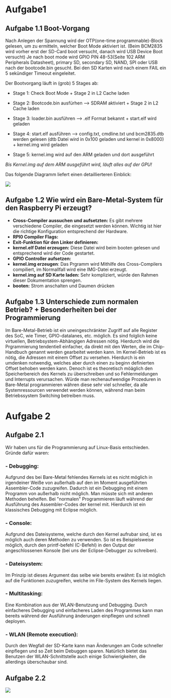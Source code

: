 # Aufgabe1

## Aufgabe 1.1 Boot-Vorgang

Nach Anlegen der Spannung wird der OTP(one-time programmable)-Block gelesen, um zu ermitteln, welcher Boot Mode aktiviert ist. (Beim BCM2835 wird vorher erst der SD-Card boot versucht, danach wird USB Device Boot versucht) Je nach boot mode wird GPIO PIN 48-53(Seite 102 ARM Peripherals Datasheet), primary SD, secondary SD, NAND, SPI oder USB nach der bootcode.bin gesucht. Bei den SD Karten wird nach einem FAIL ein 5 sekündiger Timeout eingeleitet.

Der Bootvorgang läuft in (grob) 5 Stages ab:

- Stage 1:
Check Boot Mode + Stage 2 in L2 Cache laden

- Stage 2:
Bootcode.bin ausfürhen --> SDRAM aktiviert + Stage 2 in L2 Cache laden

- Stage 3:
loader.bin ausführen --> .elf Format bekannt + start.elf wird geladen

- Stage 4:
start.elf ausführen --> config.txt, cmdline.txt und bcm2835.dtb werden gelesen (dtb Datei wird in 0x100 geladen und kernel in 0x8000) + kernel.img wird geladen

- Stage 5:
kernel.img wird auf den ARM geladen und dort ausgeführt

*Bis Kernel.img auf dem ARM ausgeführt wird, läuft alles auf der GPU!*

Das folgende Diagramm liefert einen detaillierteren Einblick:

![](PI_Boot.png)

## Aufgabe 1.2 Wie wird ein Bare-Metal-System für den Raspberry Pi erzeugt?
- **Cross-Compiler aussuchen und aufsetzten:** Es gibt mehrere verschiedene Compiler, die eingesetzt werden können. Wichtig ist hier die richtige Konfiguration entsprechend der Hardware.
- **RPI0 Compiler Flags:**
- **Exit-Funktion für den Linker definieren:**
- **kernel.elf Datei erzeugen:** Diese Datei wird beim booten gelesen und entsprechend wird der Code gestartet.
- **GPIO Controller aufsetzen:**
- **kernel.img erzeugen**: Das Prgramm wird Mithilfe des Cross-Compilers compiliert, im Normallfall wird eine IMG-Datei erzeugt.
- **kernel.img auf SD Karte laden:** Sehr kompliziert, würde den Rahmen dieser Dokumentation sprengen.
- **booten:** Strom anschalten und Daumen drücken


## Aufgabe 1.3 Unterschiede zum normalen Betrieb? + Besonderheiten bei der Programmierung

Im Bare-Metal-Betrieb ist ein uneingeschränkter Zugriff auf alle Register des SoC, wie Timer, GPIO-datalanes, etc. möglich. Es sind folglich keine virtuellen, Betriebsystem-Abhängigen Adressen nötig. Hierdurch wird die Prgrammierung tendentiell einfacher, da direkt mit den Werten, die im Chip-Handbuch genannt werden gearbeitet werden kann.
Im Kernel-Betrieb ist es nötig, die Adressen mit einem Offset zu versehen. Hierdurch is ein umdenken notwendig, welches aber durch einen zu beginn definierten Offset behoben werden kann. Denoch ist es theoretisch möäglich den Speicherbereich des Kernels zu überschreiben und so  Fehlermeldungen und Interrupts verursachen.
Würde man rechenaufwendige Prozeduren in Bare-Metal programmieren währen diese sehr viel schneller, da alle Systemressourcen verwendet werden können, während man beim Betriebssystem Switching betreiben muss. 

# Aufgabe 2

## Aufgabe 2.1

Wir haben uns für die Programmierung auf Linux-Basis entschieden.
Gründe dafür waren:

### - Debugging:
Aufgrund des bei Bare-Metal fehlendes Kernels ist es nicht möglich in irgendeiner Weiße von außerhalb auf den im Moment ausgeführten Assembler-Code zuzugreifen. Dadurch ist ein Debugging mit einem Programm von außerhalb nicht möglich. Man müsste sich mit anderen Methoden behelfen. Bei "normalen" Programmieren läuft während der Ausführung des Assembler-Codes der kernel mit. Hierdurch ist ein klassisches Debugging mit Eclipse möglich.

### - Console:
Aufgrund des Dateisysteme, welche durch den Kernel aufrubar sind, ist es möglich auch deren Methoden zu verwenden. So ist es Beispielsweise möglich, durch den printf-befehl (C-Befehl) in den Output der angeschlossenen Konsole (bei uns der Eclipse-Debugger zu schreiben).

### - Dateisystem:
Im Prinzip ist dieses Argument das selbe wie bereits erwähnt: Es ist möglich auf die Funktionen zuzugreifen, welche im File-System des Kernels liegen.

### - Multitasking:
Eine Kombination aus der WLAN-Benutzung und Debugging. Durch einfacheres Debugging und einfacheres Laden des Programmes kann man bereits während der Ausführung änderungen einpflegen und schnell deployen.

### - WLAN (Remote execution):
Durch den Wegfall der SD-Karte kann man Änderungen am Code schneller einpflegen und so Zeit beim Debuggen sparen. Natürlich bietet das Benutzen der WLAN-Schnittstelle auch einige Schwierigkeiten, die allerdings überschaubar sind.

## Aufgabe 2.2

![](diagrams/export/Programmablauf_init.png)
